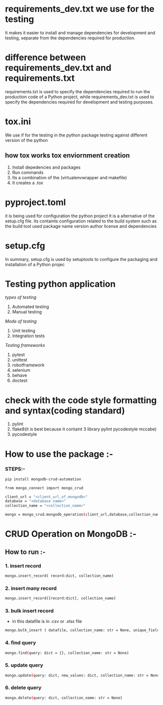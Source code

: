 # requirements_dev.txt we use for the testing
It makes it easier to install and manage dependencies for development and testing, separate from the dependencies required for production.

# difference between requirements_dev.txt and requirements.txt

requirements.txt is used to specify the dependencies required to run the production code of a Python project, while requirements_dev.txt is used to specify the dependencies required for development and testing purposes.

# tox.ini
We use if for the testing in the python package testing against different version of the python 

## how tox works tox enviornment creation
1. Install depedencies and packages 
2. Run commands
3. Its a combination of the (virtualenvwrapper and makefile)
4. It creates a .tox


# pyproject.toml
it is being used for configuration the python project it is a alternative of the setup.cfg file. its containts configuration related to the build system
such as the build tool used package name version author license and dependencies

# setup.cfg
In summary, setup.cfg is used by setuptools to configure the packaging and installation of a Python projec

# Testing python application
*types of testing*
1. Automated testing 
2. Manual testing

*Mode of testing*
1. Unit testing
2. Integration tests

*Testing frameworks*

1. pytest
2. unittest
3. robotframework
4. selenium
5. behave
6. doctest

# check with the code style formatting and syntax(coding standard)

1. pylint
2. flake8(it is best because it containt 3 library pylint pycodestyle mccabe)
3. pycodestyle


# How to use the package :-

### STEPS:-

```bash
pip install mongodb-crud-automation
```

```bash
from mongo_connect import mongo_crud
```

```bash
client_url = "<client_url_of_mongodb>"
database = "<database name>"
collection_name = "<collection_name>"
```

```bash
mongo = mongo_crud.mongodb_operation(client_url,database,collection_name)
```

# CRUD Operation on MongoDB :-

## How to run :-

### 1. insert record 
```bash
mongo.insert_record( record:dict, collection_name)
```

### 2. insert many record 
```bash
mongo.insert_record([record:dict], collection_name)
```

### 3. bulk insert record 
- in this datafile is in .csv or .xlsx file 
```bash
mongo.bulk_insert ( datafile, collection_name: str = None, unique_field: str = None)
```

### 4. find query  
```bash
mongo.find(query: dict = {}, collection_name: str = None)
```
### 5. update query
```bash
mongo.update(query: dict, new_values: dict, collection_name: str = None)
```

### 6. delete query
```bash
mongo.delete(query: dict, collection_name: str = None)
```